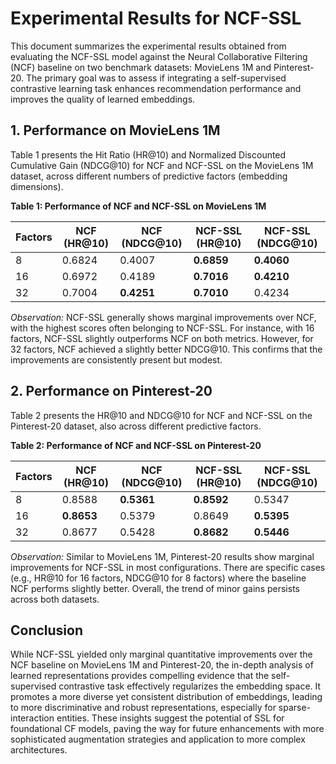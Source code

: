 # Experimental Results for NCF-SSL

This document summarizes the experimental results obtained from evaluating the NCF-SSL model against the Neural Collaborative Filtering (NCF) baseline on two benchmark datasets: MovieLens 1M and Pinterest-20. The primary goal was to assess if integrating a self-supervised contrastive learning task enhances recommendation performance and improves the quality of learned embeddings.

## 1. Performance on MovieLens 1M

Table 1 presents the Hit Ratio (HR@10) and Normalized Discounted Cumulative Gain (NDCG@10) for NCF and NCF-SSL on the MovieLens 1M dataset, across different numbers of predictive factors (embedding dimensions).

**Table 1: Performance of NCF and NCF-SSL on MovieLens 1M**

| Factors | NCF (HR@10) | NCF (NDCG@10) | NCF-SSL (HR@10) | NCF-SSL (NDCG@10) |
|---------|-------------|---------------|-----------------|-------------------|
| 8       | 0.6824      | 0.4007        | **0.6859** | **0.4060** |
| 16      | 0.6972      | 0.4189        | **0.7016** | **0.4210** |
| 32      | 0.7004      | **0.4251** | **0.7010** | 0.4234            |

*Observation:* NCF-SSL generally shows marginal improvements over NCF, with the highest scores often belonging to NCF-SSL. For instance, with 16 factors, NCF-SSL slightly outperforms NCF on both metrics. However, for 32 factors, NCF achieved a slightly better NDCG@10. This confirms that the improvements are consistently present but modest.

## 2. Performance on Pinterest-20

Table 2 presents the HR@10 and NDCG@10 for NCF and NCF-SSL on the Pinterest-20 dataset, also across different predictive factors.

**Table 2: Performance of NCF and NCF-SSL on Pinterest-20**

| Factors | NCF (HR@10) | NCF (NDCG@10) | NCF-SSL (HR@10) | NCF-SSL (NDCG@10) |
|---------|-------------|---------------|-----------------|-------------------|
| 8       | 0.8588      | **0.5361** | **0.8592** | 0.5347            |
| 16      | **0.8653** | 0.5379        | 0.8649          | **0.5395** |
| 32      | 0.8677      | 0.5428        | **0.8682** | **0.5446** |

*Observation:* Similar to MovieLens 1M, Pinterest-20 results show marginal improvements for NCF-SSL in most configurations. There are specific cases (e.g., HR@10 for 16 factors, NDCG@10 for 8 factors) where the baseline NCF performs slightly better. Overall, the trend of minor gains persists across both datasets.


## Conclusion

While NCF-SSL yielded only marginal quantitative improvements over the NCF baseline on MovieLens 1M and Pinterest-20, the in-depth analysis of learned representations provides compelling evidence that the self-supervised contrastive task effectively regularizes the embedding space. It promotes a more diverse yet consistent distribution of embeddings, leading to more discriminative and robust representations, especially for sparse-interaction entities. These insights suggest the potential of SSL for foundational CF models, paving the way for future enhancements with more sophisticated augmentation strategies and application to more complex architectures.